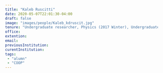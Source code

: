 ```yaml
---
title: "Kaleb Ruscitti"
date: 2020-05-07T22:01:30-04:00
draft: false
image: "images/people/Kaleb_kdruscit.jpg"
tenure: "Undergraduate researcher, Physics (2017 Winter), Undergraduate co-op student (2018 Winter)"
office:
extention:
email:
previousInstitution: 
curentInstitution: 
tags: 
 - "alumn"
 - "COOP"
---
```


